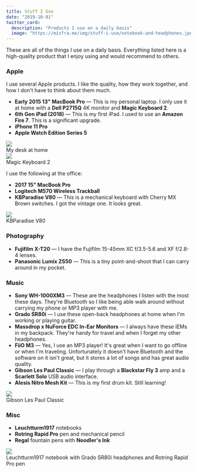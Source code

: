 ```yaml
---
title: Stuff I Use
date: "2019-10-01"
twitter_card:
  description: "Products I use on a daily basis"
  image: "https://misfra.me/img/stuff-i-use/notebook-and-headphones.jpeg"
---
```


These are all of the things I use on a daily basis. Everything listed here is a high-quality product
that I enjoy using and would recommend to others.

<!--more-->

### Apple

I use several Apple products. I like the quality, how they work together, and how I don't have to think about them much.

* **Early 2015 13" MacBook Pro** — This is my personal laptop. I only use it at home with a **Dell P2715Q** 4K monitor and **Magic Keyboard 2**.
* **6th Gen iPad (2018)** — This is my first iPad. I used to use an **Amazon Fire 7**. This is a significant upgrade.
* **iPhone 11 Pro**
* **Apple Watch Edition Series 5**

<div class="mf-captioned-image">
<img src='/img/stuff-i-use/desk.jpeg'>
<div class="mf-caption">My desk at home</div>
</div>

<div class="mf-captioned-image">
<img src='/img/stuff-i-use/magic-keyboard-2.jpeg'>
<div class="mf-caption">Magic Keyboard 2</div>
</div>

I use the following at the office:

* **2017 15" MacBook Pro**
* **Logitech M570 Wireless Trackball**
* **KBParadise V80** — This is a mechanical keyboard with Cherry MX Brown switches. I got the vintage one. It looks great.

<div class="mf-captioned-image">
<img src='/img/stuff-i-use/kbp-v80.jpeg'>
<div class="mf-caption">KBParadise V80</div>
</div>

### Photography

* **Fujifilm X-T20** — I have the Fujifilm 15-45mm XC f/3.5-5.6 and XF f/2.8-4 lenses.
* **Panasonic Lumix ZS50** — This is a tiny point-and-shoot that I can carry around in my pocket.

### Music

* **Sony WH-1000XM3** — These are the headphones I listen with the most these days. They're Bluetooth so I like being able walk around without carrying my phone or MP3 player with me.
* **Grado SR80i** — I use these open-back headphones at home when I'm working or playing guitar.
* **Massdrop x NuForce EDC In-Ear Monitors** — I always have these IEMs in my backpack. They're handy for travel and when I forget my other headphones.
* **FiiO M3** — Yes, I use an MP3 player! It's great when I want to go offline or when I'm traveling. Unfortunately it doesn't have Bluetooth and the software on it isn't great, but it stores a lot of songs and has great audio quality.
* **Gibson Les Paul Classic** — I play through a **Blackstar Fly 3** amp and a **Scarlett Solo** USB audio interface.
* **Alesis Nitro Mesh Kit** — This is my first drum kit. Still learning!

<div class="mf-captioned-image">
<img src='/img/stuff-i-use/guitar.jpeg'>
<div class="mf-caption">Gibson Les Paul Classic</div>
</div>

### Misc

* **Leuchtturm1917** notebooks
* **Rotring Rapid Pro** pen and mechanical pencil
* **Regal** fountain pens with **Noodler's Ink**

<div class="mf-captioned-image">
<img src='/img/stuff-i-use/notebook-and-headphones.jpeg'>
<div class="mf-caption">Leuchtturm1917 notebook with Grado SR80i headphones and Rotring Rapid Pro pen</div>
</div>

